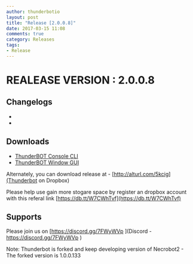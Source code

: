 ```yaml
---
author: thunderbotio
layout: post
title: "Release [2.0.0.8]"
date: 2017-03-15 11:08
comments: true
category: Releases
tags:
- Release
---
```


# REALEASE VERSION : 2.0.0.8

## Changelogs
- 
- 

## Downloads
- [ThunderBOT Console CLI](/releases/2.0.0.8/ThunderBOT.CLI.zip)
- [ThunderBOT Window GUI](/releases/2.0.0.8/ThunderBOT.Win.zip)

Alternately, you can download release at - [http://alturl.com/5kcig](Thunderbot on Dropbox)

Please help use gain more stogare space by register an dropbox account with this referal link [https://db.tt/W7CWhTvf](https://db.tt/W7CWhTvf)

## Supports

Please join us on [https://discord.gg/7FWyWVp ](Discord - https://discord.gg/7FWyWVp )

Note: Thunderbot is forked and keep developing version of Necrobot2 - The forked version is 1.0.0.133
